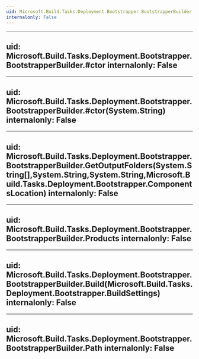 ```yaml
---
uid: Microsoft.Build.Tasks.Deployment.Bootstrapper.BootstrapperBuilder
internalonly: False
---
```


---
uid: Microsoft.Build.Tasks.Deployment.Bootstrapper.BootstrapperBuilder.#ctor
internalonly: False
---

---
uid: Microsoft.Build.Tasks.Deployment.Bootstrapper.BootstrapperBuilder.#ctor(System.String)
internalonly: False
---

---
uid: Microsoft.Build.Tasks.Deployment.Bootstrapper.BootstrapperBuilder.GetOutputFolders(System.String[],System.String,System.String,Microsoft.Build.Tasks.Deployment.Bootstrapper.ComponentsLocation)
internalonly: False
---

---
uid: Microsoft.Build.Tasks.Deployment.Bootstrapper.BootstrapperBuilder.Products
internalonly: False
---

---
uid: Microsoft.Build.Tasks.Deployment.Bootstrapper.BootstrapperBuilder.Build(Microsoft.Build.Tasks.Deployment.Bootstrapper.BuildSettings)
internalonly: False
---

---
uid: Microsoft.Build.Tasks.Deployment.Bootstrapper.BootstrapperBuilder.Path
internalonly: False
---
